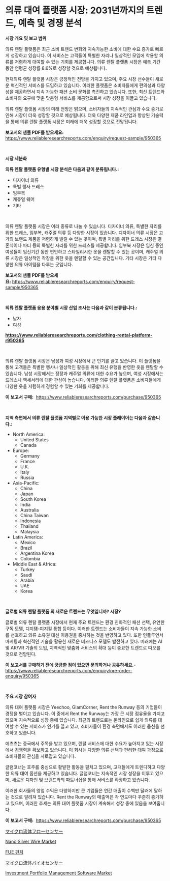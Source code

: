 <p><h1>의류 대여 플랫폼 시장: 2031년까지의 트렌드, 예측 및 경쟁 분석</h1></p><p><strong>시장 개요 및 보고 범위</strong></p>
<p><p>의류 렌탈 플랫폼은 최근 소비 트렌드 변화와 지속가능한 소비에 대한 수요 증가로 빠르게 성장하고 있습니다. 이 서비스는 고객들이 특별한 자리나 일상적인 모임에 착용할 의류를 저렴하게 대여할 수 있는 기회를 제공합니다. 의류 렌탈 플랫폼 시장은 예측 기간 동안 연평균 성장률 8.6%로 성장할 것으로 예상됩니다.</p><p>현재의류 렌탈 플랫폼 시장은 긍정적인 전망을 가지고 있으며, 주요 시장 선수들이 새로운 혁신적인 서비스를 도입하고 있습니다. 이러한 플랫폼은 소비자들에게 편의성과 다양성을 제공하면서 지속 가능한 패션 소비 문화를 촉진하고 있습니다. 또한, 최신 트렌드와 소비자의 요구에 맞춘 맞춤형 서비스를 제공함으로써 시장 성장을 이끌고 있습니다.</p><p>의류 렌탈 플랫폼 시장의 미래 전망은 밝으며, 소비자들의 지속적인 관심과 수요 증가로 인해 시장이 더욱 성장할 것으로 예상됩니다. 더욱 다양한 제품 라인업과 향상된 기술력을 통해 의류 렌탈 플랫폼 시장은 미래에 더욱 성장할 것으로 전망됩니다.</p></p>
<p><strong>보고서의 샘플 PDF를 받으세요:</strong> <a href="https://www.reliableresearchreports.com/enquiry/request-sample/950365">https://www.reliableresearchreports.com/enquiry/request-sample/950365</a></p>
<p>&nbsp;</p>
<p><strong>시장 세분화</strong></p>
<p><strong>의류 렌탈 플랫폼 유형별 시장 분석은 다음과 같이 분류됩니다.:</strong></p>
<p><ul><li>디자이너 의류</li><li>특별 행사 드레스</li><li>임부복</li><li>캐쥬얼 웨어</li><li>기타</li></ul></p>
<p>&nbsp;</p>
<p><p>의류 렌탈 플랫폼 시장은 여러 종류로 나눌 수 있습니다. 디자이너 의류, 특별한 자리를 위한 드레스, 임부복, 캐주얼 의류 등 다양한 시장이 있습니다. 디자이너 의류 시장은 고가의 브랜드 제품을 저렴하게 빌릴 수 있는 곳이며, 특별 자리를 위한 드레스 시장은 결혼식이나 파티 등의 특별한 자리를 위한 드레스를 제공합니다. 임부복 시장은 임신 중인 여성들이 임신기간 동안 편안하고 스타일리시한 옷을 렌탈할 수 있는 곳이며, 캐주얼 의류 시장은 일상적인 착장을 위한 옷을 렌탈할 수 있는 공간입니다. 기타 시장은 기타 다양한 의류 아이템을 다루는 곳입니다.</p></p>
<p><strong>보고서의 샘플 PDF를 받으세요:</strong>&nbsp;<a href="https://www.reliableresearchreports.com/enquiry/request-sample/950365">https://www.reliableresearchreports.com/enquiry/request-sample/950365</a></p>
<p>&nbsp;</p>
<p><strong> 의류 렌탈 플랫폼 응용 분야별 시장 산업 조사는 다음과 같이 분류됩니다.:</strong></p>
<p><ul><li>남자</li><li>여성</li></ul></p>
<p><strong><a href="https://www.reliableresearchreports.com/clothing-rental-platform-r950365">https://www.reliableresearchreports.com/clothing-rental-platform-r950365</a></strong></p>
<p>&nbsp;</p>
<p><p>의류 렌탈 플랫폼 시장은 남성과 여성 시장에서 큰 인기를 끌고 있습니다. 이 플랫폼을 통해 고객들은 특별한 행사나 일상적인 활동을 위해 최신 유행을 반영한 옷을 렌탈할 수 있습니다. 남성 시장에서는 정장과 캐주얼 의류에 대한 수요가 높으며, 여성 시장에서는 드레스나 액세서리에 대한 관심이 높습니다. 이러한 의류 렌탈 플랫폼은 소비자들에게 다양한 옷을 저렴하게 경험할 수 있는 기회를 제공합니다.</p></p>
<p><strong>이 보고서 구매:</strong>&nbsp; <a href="https://www.reliableresearchreports.com/purchase/950365">https://www.reliableresearchreports.com/purchase/950365</a></p>
<p>&nbsp;</p>
<p><strong>지역 측면에서 의류 렌탈 플랫폼 지역별로 이용 가능한 시장 플레이어는 다음과 같습니다.:</strong></p>
<p><ul>
    <li>
        North America:
        <ul>
            <li>United States</li>
            <li>Canada</li>
        </ul>
    </li>
    <li>
        Europe:
        <ul>
            <li>Germany</li>
            <li>France</li>
            <li>U.K.</li>
            <li>Italy</li>
            <li>Russia</li>
        </ul>
    </li>
    <li>
        Asia-Pacific:
        <ul>
            <li>China</li>
            <li>Japan</li>
            <li>South Korea</li>
            <li>India</li>
            <li>Australia</li>
            <li>China Taiwan</li>
            <li>Indonesia</li>
            <li>Thailand</li>
            <li>Malaysia</li>
        </ul>
    </li>
    <li>
        Latin America:
        <ul>
            <li>Mexico</li>
            <li>Brazil</li>
            <li>Argentina Korea</li>
            <li>Colombia</li>
        </ul>
    </li>
    <li>
        Middle East & Africa:
        <ul>
            <li>Turkey</li>
            <li>Saudi</li>
            <li>Arabia</li>
            <li>UAE</li>
            <li>Korea</li>
        </ul>
    </li>
    </ul></p>
<p>&nbsp;</p>
<p><strong>글로벌 의류 렌탈 플랫폼 의 새로운 트렌드는 무엇입니까? 시장?</strong></p>
<p><p>글로벌 의류 렌탈 플랫폼 시장에서 현재 주요 트렌드는 환경 친화적인 패션 선택, 유연한 구독 모델, 디지턤-피지컬 통합 등이다. 이러한 트렌드는 소비자들이 지속 가능한 소비를 선호하고 의류 소유권 대신 이용권을 중시하는 것을 반영하고 있다. 또한 인플루언서 마케팅과 혁신적인 기술을 활용한 새로운 비즈니스 모델도 발전하고 있다. 미래에는 AI 및 AR/VR 기술의 도입, 지역적인 맞춤화 서비스의 확대 등이 중요한 트렌드로 떠오를 것으로 전망된다.</p></p>
<p><strong>이 보고서를 구매하기 전에 궁금한 점이 있으면 문의하거나 공유하세요.</strong>- <a href="https://www.reliableresearchreports.com/enquiry/pre-order-enquiry/950365">https://www.reliableresearchreports.com/enquiry/pre-order-enquiry/950365</a></p>
<p>&nbsp;</p>
<p><strong>주요 시장 참여자</strong></p>
<p><p>의류 대여 플랫폼 시장은 Yeechoo, GlamCorner, Rent the Runway 등의 기업들이 경쟁을 벌이고 있습니다. 이 중에서 Rent the Runway는 가장 큰 시장 점유율을 가지고 있으며 지속적으로 성장 중에 있습니다. 최근의 트렌드로는 온라인으로 쉽게 의류를 대여할 수 있는 서비스가 인기를 끌고 있고, 소비자들이 환경 측면에서도 이러한 옵션을 선호하고 있습니다.</p><p>예츠츠는 중국에서 주목을 받고 있으며, 렌탈 서비스에 대한 수요가 높아지고 있는 시장에서 경쟁력을 확보하고 있습니다. 이 회사는 다양한 의류 선택과 편리한 대여 과정으로 소비자들의 관심을 사로잡고 있습니다.</p><p>글램코너는 호주를 중심으로 활발한 활동을 펼치고 있으며, 고객들에게 트렌디하고 다양한 의류 대여 옵션을 제공하고 있습니다. 글램코너는 지속적인 시장 성장을 이루고 있으며, 새로운 디자인 및 브랜드와의 파트너십을 통해 서비스를 확장하고 있습니다.</p><p>이러한 회사들의 영업 수익은 다양하지만 큰 기업들은 연간 매출이 수백만 달러에 달하는 것으로 알려져 있습니다. Rent the Runway의 매출액은 각 연도마다 꾸준히 증가하고 있으며, 이러한 추세는 의류 대여 플랫폼 시장이 계속해서 성장 중에 있음을 보여줍니다.</p></p>
<p><strong>이 보고서 구매:</strong>&nbsp;&nbsp;<a href="https://www.reliableresearchreports.com/purchase/950365">https://www.reliableresearchreports.com/purchase/950365</a></p>
<p><p><a href="https://github.com/roulaayoub-saad/Market-Research-Report-List-1/blob/main/906646065253.md">マイクロ流体フローセンサー</a></p><p><a href="https://github.com/HenrietteMills1/Market-Research-Report-List-1/blob/main/nano-silver-wire-market.md">Nano Silver Wire Market</a></p><p><a href="https://github.com/rcabello548/Market-Research-Report-List-1/blob/main/172114663917.md">FUE 펀치</a></p><p><a href="https://github.com/schmahlson/Market-Research-Report-List-1/blob/main/328706965254.md">マイクロ流体バイオセンサー</a></p><p><a href="https://www.linkedin.com/pulse/investment-portfolio-management-software-market-report-reveals-jpefc">Investment Portfolio Management Software Market</a></p></p>